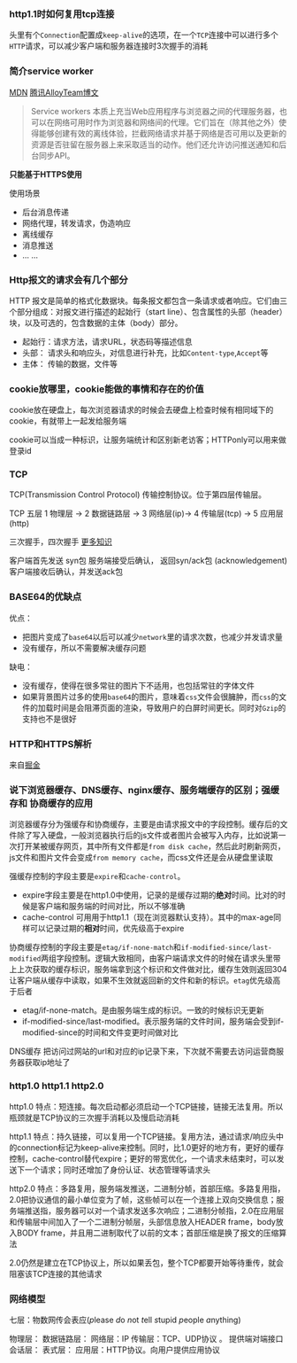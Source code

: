
### http1.1时如何复用tcp连接

头里有个`Connection`配置成`keep-alive`的选项，在一个`TCP`连接中可以进行多个`HTTP`请求，可以减少客户端和服务器连接时3次握手的消耗


### 简介service worker

[MDN](https://developer.mozilla.org/zh-CN/docs/Web/API/Service_Worker_API)
[腾讯AlloyTeam博文](http://www.alloyteam.com/2016/01/9274/)

> Service workers 本质上充当Web应用程序与浏览器之间的代理服务器，也可以在网络可用时作为浏览器和网络间的代理。它们旨在（除其他之外）使得能够创建有效的离线体验，拦截网络请求并基于网络是否可用以及更新的资源是否驻留在服务器上来采取适当的动作。他们还允许访问推送通知和后台同步API。

**只能基于HTTPS使用**

使用场景
* 后台消息传递
* 网络代理，转发请求，伪造响应
* 离线缓存
* 消息推送
* … …


### Http报文的请求会有几个部分

HTTP 报文是简单的格式化数据块。每条报文都包含一条请求或者响应。它们由三个部分组成：对报文进行描述的起始行（start line）、包含属性的头部（header）块，以及可选的，包含数据的主体（body）部分。

* 起始行：请求方法，请求URL，状态码等描述信息
* 头部： 请求头和响应头，对信息进行补充，比如`Content-type`,`Accept`等
* 主体： 传输的数据，文件等


### cookie放哪里，cookie能做的事情和存在的价值

cookie放在硬盘上，每次浏览器请求的时候会去硬盘上检查时候有相同域下的cookie，有就带上一起发给服务端

cookie可以当成一种标识，让服务端统计和区别新老访客；HTTPonly可以用来做登录id


### TCP

TCP(Transmission Control Protocol) 传输控制协议。位于第四层传输层。

TCP 五层 1 物理层 -> 2 数据链路层 -> 3 网络层(ip)-> 4 传输层(tcp) -> 5 应用层(http)

三次握手，四次握手 [更多知识](https://yuchengkai.cn/docs/zh/cs/#tcp)

客户端首先发送 syn包
服务端接受后确认， 返回syn/ack包 (acknowledgement)
客户端接收后确认，并发送ack包


### BASE64的优缺点

优点：
* 把图片变成了`base64`以后可以减少`network`里的请求次数，也减少并发请求量
* 没有缓存，所以不需要解决缓存问题

缺电：
* 没有缓存，使得在很多常驻的图片下不适用，也包括常驻的字体文件
* 如果背景图片过多的使用`base64`的图片，意味着`css`文件会很臃肿，而`css`的文件的加载时间是会阻滞页面的渲染，导致用户的白屏时间更长。同时对`Gzip`的支持也不是很好


### HTTP和HTTPS解析

来自[掘金](https://juejin.im/post/5c1913a46fb9a049db73119a)


### 说下浏览器缓存、DNS缓存、nginx缓存、服务端缓存的区别；强缓存和 协商缓存的应⽤
浏览器缓存分为强缓存和协商缓存，主要是由请求报文中的字段控制。缓存后的文件除了写入硬盘，一般浏览器执行后的js文件或者图片会被写入内存，比如说第一次打开某被缓存网页，其中所有文件都是`from disk cache`，然后此时刷新网页，js文件和图片文件会变成`from memory cache`，而css文件还是会从硬盘里读取

强缓存控制的字段主要是`expire`和`cache-control`。
* expire字段主要是在http1.0中使用，记录的是缓存过期的**绝对**时间。比对的时候是客户端和服务端的时间对比，所以不够准确
* cache-control 可用用于http1.1（现在浏览器默认支持）。其中的max-age同样可以记录过期的**相对**时间，优先级高于expire

协商缓存控制的字段主要是`etag/if-none-match`和`if-modified-since/last-modified`两组字段控制。逻辑大致相同，由客户端请求文件的时候在请求头里带上上次获取的缓存标识，服务端拿到这个标识和文件做对比，缓存生效则返回304让客户端从缓存中读取，如果不生效就返回新的文件和新的标识。`etag`优先级高于后者
* etag/if-none-match。是由服务端生成的标识。一致的时候标识无更新
* if-modified-since/last-modified。表示服务端的文件时间，服务端会受到if-modified-since的时间和文件变更时间做对比

DNS缓存
把访问过网站的url和对应的ip记录下来，下次就不需要去访问运营商服务器获取ip地址了


### http1.0 http1.1 http2.0

http1.0  特点：短连接。每次启动都必须启动一个TCP链接，链接无法复用。所以瓶颈就是TCP协议的三次握手消耗以及慢启动消耗

http1.1  特点：持久链接，可以复用一个TCP链接。复用方法，通过请求/响应头中的connection标记为keep-alive来控制。同时，比1.0更好的地方有，更好的缓存控制，cache-control替代expire；更好的带宽优化，一个请求未结束时，可以发送下一个请求；同时还增加了身份认证、状态管理等请求头

http2.0  特点：多路复用，服务端发推送，二进制分帧，首部压缩。多路复用指，2.0把协议通信的最小单位变为了帧，这些帧可以在一个连接上双向交换信息；服务端推送指，服务器可以对一个请求发送多次响应；二进制分帧指，2.0在应用层和传输层中间加入了一个二进制分帧层，头部信息放入HEADER frame，body放入BODY frame，并且用二进制取代了以前的文本；首部压缩是换了报文的压缩算法

2.0仍然是建立在TCP协议上，所以如果丢包，整个TCP都要开始等待重传，就会阻塞该TCP连接的其他请求

### 网络模型

七层：物数网传会表应(*p*lease *d*o *n*ot *t*ell *s*tupid *p*eople *a*nything)

物理层：
数据链路层：
网络层：IP
传输层：TCP、UDP协议 。 提供端对端接口
会话层：
表式层：
应用层：HTTP协议。向用户提供应用协议
